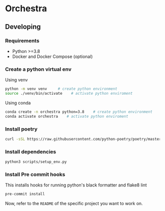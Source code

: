 # Orchestra

## Developing

### Requirements

- Python >=3.8
- Docker and Docker Compose (optional)

### Create a python virtual env

Using venv

```bash
python -m venv venv     # create python environment
source ./venv/bin/activate    # activate python enviroment
```

Using conda

```bash
conda create -n orchestra python=3.8    # create python environment
conda activate orchestra    # activate python enviroment
```

### Install poetry

```bash
curl -sSL https://raw.githubusercontent.com/python-poetry/poetry/master/get-poetry.py | python
```

### Install dependencies

```bash
python3 scripts/setup_env.py
```

### Install Pre commit hooks

This installs hooks for running python's black formatter and flake8 lint

```bash
pre-commit install
```

Now, refer to the `README` of the specific project you want to work on.

